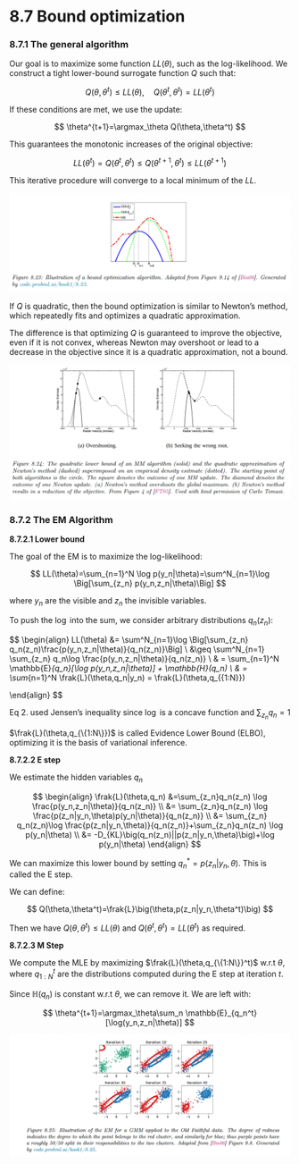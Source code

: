 # 8.7 Bound optimization

### 8.7.1 The general algorithm

Our goal is to maximize some function $LL(\theta)$, such as the log-likelihood. We construct a tight lower-bound surrogate function $Q$ such that:

$$
Q(\theta,\theta^t)\leq LL(\theta),\quad Q(\theta^t,\theta^t)= LL(\theta^t)
$$

If these conditions are met, we use the update:

$$
\theta^{t+1}=\argmax_\theta Q(\theta,\theta^t)
$$

This guarantees the monotonic increases of the original objective:

$$
LL(\theta^t)=Q(\theta^t,\theta^t)\leq Q(\theta^{t+1},\theta^t)\leq LL(\theta^{t+1})
$$

This iterative procedure will converge to a local minimum of the $LL$.

![Screen Shot 2023-06-04 at 11.51.33.png](./Screen_Shot_2023-06-04_at_11.51.33.png)

If $Q$ is quadratic, then the bound optimization is similar to Newton’s method, which repeatedly fits and optimizes a quadratic approximation.

The difference is that optimizing $Q$ is guaranteed to improve the objective, even if it is not convex, whereas Newton may overshoot or lead to a decrease in the objective since it is a quadratic approximation, not a bound.

![Screen Shot 2023-06-04 at 11.55.38.png](./Screen_Shot_2023-06-04_at_11.55.38.png)

### 8.7.2 The EM Algorithm

**8.7.2.1 Lower bound**

The goal of the EM is to maximize the log-likelihood:

$$
LL(\theta)=\sum_{n=1}^N \log p(y_n|\theta)=\sum^N_{n=1}\log  \Big[\sum_{z_n} p(y_n,z_n|\theta)\Big]
$$

where $y_n$ are the visible and $z_n$ the invisible variables.

To push the $\log$ into the sum, we consider arbitrary distributions $q_n(z_n)$:

$$
\begin{align}
LL(\theta) &= \sum^N_{n=1}\log  \Big[\sum_{z_n} q_n(z_n)\frac{p(y_n,z_n|\theta)}{q_n(z_n)}\Big] \\
&\geq \sum^N_{n=1} \sum_{z_n} q_n\log \frac{p(y_n,z_n|\theta)}{q_n(z_n)} \\
& = \sum_{n=1}^N \mathbb{E}_{q_n}[\log p(y_n,z_n|\theta)] + \mathbb{H}(q_n) \\
& = \sum_{n=1}^N \frak{L}(\theta,q_n|y_n) = \frak{L}(\theta,q_{\{1:N\}})

\end{align}
$$

Eq 2. used Jensen’s inequality since $\log$  is a concave function and $\sum_{z_n} q_n=1$

$\frak{L}(\theta,q_{\{1:N\}})$ is called Evidence Lower Bound (ELBO), optimizing it is the basis of variational inference.

**8.7.2.2 E step**

We estimate the hidden variables $q_n$

$$
\begin{align}
\frak{L}(\theta,q_n) &=\sum_{z_n}q_n(z_n) \log \frac{p(y_n,z_n|\theta)}{q_n(z_n)}  \\
&= \sum_{z_n}q_n(z_n) \log \frac{p(z_n|y_n,\theta)p(y_n|\theta)}{q_n(z_n)} \\
&= \sum_{z_n} q_n(z_n)\log \frac{p(z_n|y_n,\theta)}{q_n(z_n)}+\sum_{z_n}q_n(z_n) \log p(y_n|\theta) \\
&= -D_{KL}\big(q_n(z_n)||p(z_n|y_n,\theta)\big)+\log p(y_n|\theta)
\end{align}
$$

We can maximize this lower bound by setting $q_n^*=p(z_n|y_n,\theta)$. This is called the E step.

We can define:

$$
Q(\theta,\theta^t)=\frak{L}\big(\theta,p(z_n|y_n,\theta^t)\big)
$$

Then we have $Q(\theta,\theta^t)\leq LL(\theta)$ and $Q(\theta^t,\theta^t)=LL(\theta^t)$ as required.

**8.7.2.3 M Step**

We compute the MLE by maximizing $\frak{L}(\theta,q_{\{1:N\}}^t)$ w.r.t $\theta$, where $q_{1:N}^t$ are the distributions computed during the E step at iteration $t$.

Since $\mathbb{H}(q_n)$ is constant w.r.t $\theta$, we can remove it. We are left with:

$$
\theta^{t+1}=\argmax_\theta\sum_n \mathbb{E}_{q_n^t}[\log(y_n,z_n|\theta)]
$$

![Screen Shot 2023-06-04 at 13.00.28.png](./Screen_Shot_2023-06-04_at_13.00.28.png)